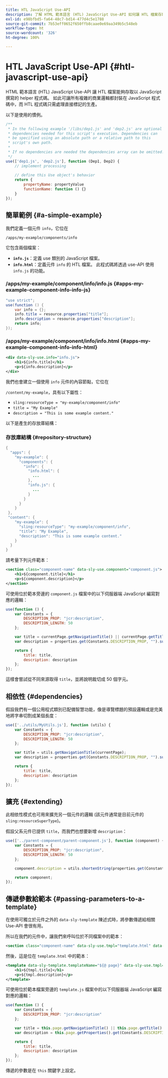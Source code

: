 ```yaml
---
title: HTL JavaScript Use-API
description: 了解 HTML 範本語言 (HTL) JavaScript Use-API 如何讓 HTL 檔案存取以 JavaScript 撰寫的 helper 程式碼。
exl-id: e98bfbd5-fa64-48c7-bd14-477d4c5e1788
source-git-commit: 7b53eff0652f650ffb8caae0e69aa349b5c548eb
workflow-type: ht
source-wordcount: '326'
ht-degree: 100%

---
```


# HTL JavaScript Use-API {#htl-javascript-use-api}

HTML 範本語言 (HTL) JavaScript Use-API 讓 HTL 檔案能夠存取以 JavaScript 撰寫的 helper 程式碼。 如此可讓所有複雜的商業邏輯都封裝在 JavaScript 程式碼中，而 HTL 程式碼只需處理直接標記的生產。

以下是使用的慣例。

```javascript
/**
 * In the following example '/libs/dep1.js' and 'dep2.js' are optional
 * dependencies needed for this script's execution. Dependencies can
 * be specified using an absolute path or a relative path to this
 * script's own path.
 *
 * If no dependencies are needed the dependencies array can be omitted.
 */
use(['dep1.js', 'dep2.js'], function (Dep1, Dep2) {
    // implement processing
  
    // define this Use object's behavior
    return {
        propertyName: propertyValue
        functionName: function () {}
    }
});
```

## 簡單範例 {#a-simple-example}

我們定義一個元件 `info`，它位在

`/apps/my-example/components/info`

它包含兩個檔案：

* **`info.js`**：定義 use 類別的 JavaScript 檔案。
* **`info.html`**：定義元件 `info` 的 HTL 檔案。 此程式碼將透過 use-API 使用 `info.js` 的功能。

### /apps/my-example/component/info/info.js {#apps-my-example-component-info-info-js}

```java
"use strict";
use(function () {
    var info = {};
    info.title = resource.properties["title"];
    info.description = resource.properties["description"];
    return info;
});
```

### /apps/my-example/component/info/info.html {#apps-my-example-component-info-info-html}

```xml
<div data-sly-use.info="info.js">
    <h1>${info.title}</h1>
    <p>${info.description}</p>
</div>
```

我們也會建立一個使用 `info` 元件的內容節點，它位在

`/content/my-example`，具有以下屬性：

* `sling:resourceType = "my-example/component/info"`
* `title = "My Example"`
* `description = "This is some example content."`

以下是產生的存放庫結構：

### 存放庫結構 {#repository-structure}

```java
{
  "apps": {
    "my-example": {
      "components": {
        "info": {
          "info.html": {
            ...
          },
          "info.js": {
            ...
          }
        }
      }
    }
 },
 "content": {
    "my-example": {
      "sling:resourceType": "my-example/component/info",
      "title": "My Example",
      "description": "This is some example content."
    }
  }
}
```

請考量下列元件範本：

```xml
<section class="component-name" data-sly-use.component="component.js">
    <h1>${component.title}</h1>
    <p>${component.description}</p>
</section>
```

可使用位於範本旁邊的 `component.js` 檔案中的以下伺服器端 JavaScript 編寫對應的邏輯：

```javascript
use(function () {
    var Constants = {
        DESCRIPTION_PROP: "jcr:description",
        DESCRIPTION_LENGTH: 50
    };

    var title = currentPage.getNavigationTitle() || currentPage.getTitle() || currentPage.getName();
    var description = properties.get(Constants.DESCRIPTION_PROP, "").substr(0, Constants.DESCRIPTION_LENGTH);

    return {
        title: title,
        description: description
    };
});
```

這樣會嘗試從不同來源取得 `title`，並將說明裁切成 50 個字元。

## 相依性 {#dependencies}

假設我們有一個公用程式類別已配備智慧功能，像是導覽標題的預設邏輯或是完美地將字串切割成某個長度：

```javascript
use(['../utils/MyUtils.js'], function (utils) {
    var Constants = {
        DESCRIPTION_PROP: "jcr:description",
        DESCRIPTION_LENGTH: 50
    };

    var title = utils.getNavigationTitle(currentPage);
    var description = properties.get(Constants.DESCRIPTION_PROP, "").substr(0, Constants.DESCRIPTION_LENGTH);

    return {
        title: title,
        description: description
    };
});
```

## 擴充 {#extending}

此相依性模式也可用來擴充另一個元件的邏輯 (該元件通常是目前元件的 `sling:resourceSuperType`)。

假設父系元件已提供 `title`，而我們也想要新增 `description`：

```javascript
use(['../parent-component/parent-component.js'], function (component) {
    var Constants = {
        DESCRIPTION_PROP: "jcr:description",
        DESCRIPTION_LENGTH: 50
    };

    component.description = utils.shortenString(properties.get(Constants.DESCRIPTION_PROP, ""), Constants.DESCRIPTION_LENGTH);

    return component;
});
```

## 傳遞參數給範本 {#passing-parameters-to-a-template}

在使用可獨立於元件之外的 `data-sly-template` 陳述式時，將參數傳遞給相關 Use-API 會很有用。

所以在我們的元件中，讓我們來呼叫位於不同檔案中的範本：

```xml
<section class="component-name" data-sly-use.tmpl="template.html" data-sly-call="${tmpl.templateName @ page=currentPage}"></section>
```

然後，這是位在 `template.html` 中的範本：

```xml
<template data-sly-template.templateName="${@ page}" data-sly-use.tmpl="${'template.js' @ page=page, descriptionLength=50}">
    <h1>${tmpl.title}</h1>
    <p>${tmpl.description}</p>
</template>
```

可使用位於範本檔案旁邊的 `template.js` 檔案中的以下伺服器端 JavaScript 編寫對應的邏輯：

```javascript
use(function () {
    var Constants = {
        DESCRIPTION_PROP: "jcr:description"
    };

    var title = this.page.getNavigationTitle() || this.page.getTitle() || this.page.getName();
    var description = this.page.getProperties().get(Constants.DESCRIPTION_PROP, "").substr(0, this.descriptionLength);

    return {
        title: title,
        description: description
    };
});
```

傳遞的參數是在 `this` 關鍵字上設定。
